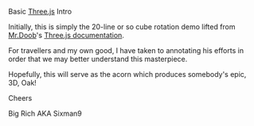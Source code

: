 Basic [Three.js][1] Intro

Initially, this is simply the 20-line or so cube rotation demo lifted from [Mr.Doob][mrdoob]'s [Three.js documentation][2].

For travellers and my own good, I have taken to annotating his efforts in order that we may better understand this masterpiece.

Hopefully, this will serve as the acorn which produces somebody's epic, 3D, Oak!

Cheers

Big Rich AKA Sixman9

[mrdoob]: www.mrdoob.com
[1]: http://www.threejs.org
[2]: http://www.threejs.org/docs